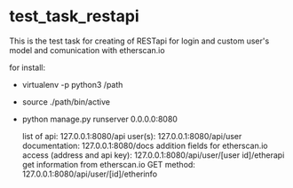# test_task_restapi
This is the test task for creating of RESTapi for login and custom user's model and comunication with etherscan.io

for install:
   - virtualenv -p python3 /path
   - source ./path/bin/active
   - python manage.py runserver 0.0.0.0:8080

      list of api: 127.0.0.1:8080/api
          user(s): 127.0.0.1:8080/api/user
    documentation: 127.0.0.1:8080/docs
addition fields for etherscan.io access (address and api key): 127.0.0.1:8080/api/user/[user id]/etherapi
get information from etherscan.io GET method: 127.0.0.1:8080/api/user/[id]/etherinfo

   
